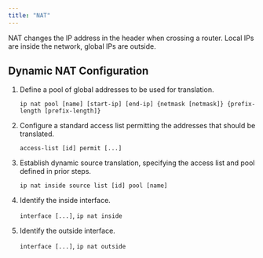 ```yaml
---
title: "NAT"
---
```


NAT changes the IP address in the header when crossing a router. Local IPs are inside the network, global IPs are outside.

## Dynamic NAT Configuration

1. Define a pool of global addresses to be used for translation.

    `ip nat pool [name] [start-ip] [end-ip] {netmask [netmask]} {prefix-length [prefix-length]}`

2. Configure a standard access list permitting the addresses that should be translated.

    `access-list [id] permit [...]`

3. Establish dynamic source translation, specifying the access list and pool defined in prior steps.

    `ip nat inside source list [id] pool [name]`

4. Identify the inside interface.

    `interface [...]`, `ip nat inside`

5. Identify the outside interface.

    `interface [...]`, `ip nat outside`

